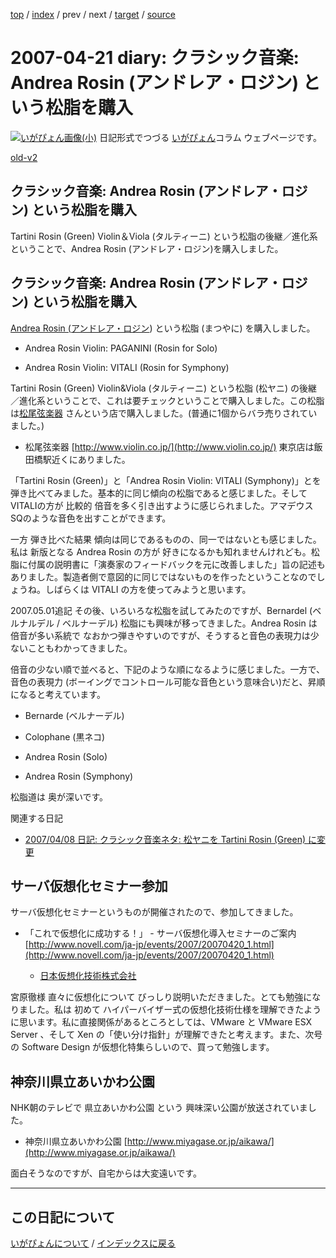 [top](https://igapyon.github.io/diary/) 
 / [index](https://igapyon.github.io/diary/2007/index.html) 
 / prev 
 / next 
 / [target](https://igapyon.github.io/diary/2007/ig070421.html) 
 / [source](https://github.com/igapyon/diary/blob/gh-pages/2007/ig070421.html.src.md) 

2007-04-21 diary: クラシック音楽: Andrea Rosin (アンドレア・ロジン) という松脂を購入
=====================================================================================================
[![いがぴょん画像(小)](https://igapyon.github.io/diary/images/iga200306s.jpg "いがぴょん")](https://igapyon.github.io/diary/memo/memoigapyon.html) 日記形式でつづる [いがぴょん](https://igapyon.github.io/diary/memo/memoigapyon.html)コラム ウェブページです。

[old-v2](ig070421-orig.html)

## クラシック音楽: Andrea Rosin (アンドレア・ロジン) という松脂を購入

Tartini Rosin (Green) Violin＆Viola (タルティーニ) という松脂の後継／進化系ということで、Andrea Rosin (アンドレア・ロジン)を購入しました。

## クラシック音楽: Andrea Rosin (アンドレア・ロジン) という松脂を購入

[Andrea Rosin (アンドレア・ロジン](http://www.cremonainseoul.com/jp_html/rosin/rosin.htm)) という松脂 (まつやに) を購入しました。

* Andrea Rosin Violin: PAGANINI (Rosin for Solo)
  
* Andrea Rosin Violin: VITALI (Rosin for Symphony)

Tartini Rosin (Green) Violin&Viola (タルティーニ) という松脂 (松ヤニ) の後継／進化系ということで、これは要チェックということで購入しました。この松脂は[松尾弦楽器](http://www.violin.co.jp/) さんという店で購入しました。(普通に1個からバラ売りされていました。)

* 松尾弦楽器
  [http://www.violin.co.jp/](http://www.violin.co.jp/)
  東京店は飯田橋駅近くにありました。

「Tartini Rosin (Green)」と「Andrea Rosin Violin: VITALI (Symphony)」とを弾き比べてみました。基本的に同じ傾向の松脂であると感じました。そして
VITALIの方が 比較的 倍音を多く引き出すように感じられました。アマデウスSQのような音色を出すことができます。

一方 弾き比べた結果 傾向は同じであるものの、同一ではないとも感じました。私は 新版となる Andrea Rosin の方が 好きになるかも知れませんけれども。松脂に付属の説明書に「演奏家のフィードバックを元に改善しました」旨の記述もありました。製造者側で意図的に同じではないものを作ったということなのでしょうね。しばらくは VITALI の方を使ってみようと思います。

2007.05.01追記 その後、いろいろな松脂を試してみたのですが、Bernardel (ベルナルデル / ベルナーデル) 松脂にも興味が移ってきました。Andrea
Rosin は 倍音が多い系統で なおかつ弾きやすいのですが、そうすると音色の表現力は少ないこともわかってきました。

倍音の少ない順で並べると、下記のような順になるように感じました。一方で、音色の表現力 (ボーイングでコントロール可能な音色という意味合い)だと、昇順になると考えています。
* Bernarde (ベルナーデル)
  
* Colophane (黒ネコ)
  
* Andrea Rosin (Solo)
  
* Andrea Rosin (Symphony)

松脂道は 奥が深いです。

関連する日記

* [2007/04/08 日記: クラシック音楽ネタ: 松ヤニを Tartini Rosin (Green) に変更](ig070408.html)

## サーバ仮想化セミナー参加

サーバ仮想化セミナーというものが開催されたので、参加してきました。

* 「これで仮想化に成功する！」 - サーバ仮想化導入セミナーのご案内
  [http://www.novell.com/ja-jp/events/2007/20070420_1.html](http://www.novell.com/ja-jp/events/2007/20070420_1.html)
  
  * [日本仮想化技術株式会社](http://virtualtech.jp/)
  

宮原徹様 直々に仮想化について びっしり説明いただきました。とても勉強になりました。私は 初めて ハイパーバイザー式の仮想化技術仕様を理解できたように思います。私に直接関係があるところとしては、VMware と VMware ESX Server 、そして Xen の「使い分け指針」が理解できたと考えます。また、次号の
Software Design が仮想化特集らしいので、買って勉強します。

## 神奈川県立あいかわ公園

NHK朝のテレビで 県立あいかわ公園 という 興味深い公園が放送されていました。

* 神奈川県立あいかわ公園
  [http://www.miyagase.or.jp/aikawa/](http://www.miyagase.or.jp/aikawa/)

面白そうなのですが、自宅からは大変遠いです。


----------------------------------------------------------------------------------------------------

## この日記について
[いがぴょんについて](https://igapyon.github.io/diary/memo/memoigapyon.html) / [インデックスに戻る](https://igapyon.github.io/diary/idxall.html)
